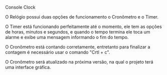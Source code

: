 Console Clock

O Relógio possui duas opções de funcionamento o Cronômetro e o Timer.

O Timer está funcionando perfeitamente até o momento, ele tem as opções de horas, minutos e segundos, e quando o tempo termina ele toca um alarme e exibe uma mensagem informando o fim do tempo.

O Cronômetro está contando corretamente, entretanto para finalizar a contagem é necessário usar o comando "Crtl + c".

O Cronômetro será atualizado na próxima versão, na qual o projeto terá uma interface gráfica.